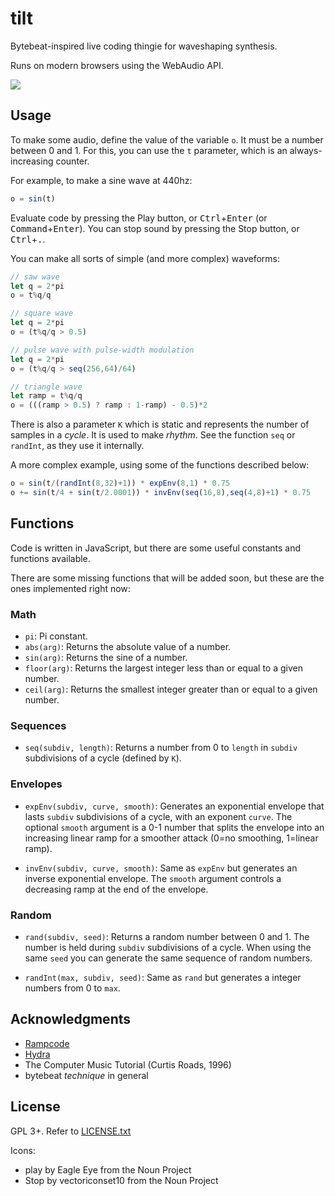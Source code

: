 # tilt

Bytebeat-inspired live coding thingie for waveshaping synthesis.

Runs on modern browsers using the WebAudio API.

![](https://media.giphy.com/media/lpedpbBcum4QXkGpeR/giphy.gif)


## Usage

To make some audio, define the value of the variable `o`. It must be a number
between 0 and 1.  For this, you can use the `t` parameter, which is an
always-increasing counter.

For example, to make a sine wave at 440hz:

```javascript
o = sin(t)
```

Evaluate code by pressing the Play button, or <kbd>Ctrl</kbd>+<kbd>Enter</kbd>
(or <kbd>Command</kbd>+<kbd>Enter</kbd>). You can stop sound by pressing the
Stop button, or <kbd>Ctrl</kbd>+<kbd>.</kbd>.

You can make all sorts of simple (and more complex) waveforms:

```javascript
// saw wave
let q = 2*pi
o = t%q/q
```

```javascript
// square wave
let q = 2*pi
o = (t%q/q > 0.5)
```

```javascript
// pulse wave with pulse-width modulation
let q = 2*pi
o = (t%q/q > seq(256,64)/64)
```

```javascript
// triangle wave
let ramp = t%q/q
o = (((ramp > 0.5) ? ramp : 1-ramp) - 0.5)*2
```

There is also a parameter `K` which is static and represents the number of
samples in a *cycle*. It is used to make *rhythm*. See the function `seq` or
`randInt`, as they use it internally.

A more complex example, using some of the functions described below:

```javascript
o = sin(t/(randInt(8,32)+1)) * expEnv(8,1) * 0.75
o += sin(t/4 + sin(t/2.0001)) * invEnv(seq(16,8),seq(4,8)+1) * 0.75
```


## Functions

Code is written in JavaScript, but there are some useful constants and
functions available.

There are some missing functions that will be added soon, but these are the
ones implemented right now:

### Math

* `pi`: Pi constant.
* `abs(arg)`: Returns the absolute value of a number.
* `sin(arg)`: Returns the sine of a number.
* `floor(arg)`: Returns the largest integer less than or equal to a given
  number.
* `ceil(arg)`: Returns the smallest integer greater than or equal to a given
  number.

### Sequences

* `seq(subdiv, length)`: Returns a number from 0 to `length` in `subdiv`
  subdivisions of a cycle (defined by `K`).

### Envelopes

* `expEnv(subdiv, curve, smooth)`: Generates an exponential envelope that lasts
  `subdiv` subdivisions of a cycle, with an exponent `curve`. The optional
  `smooth` argument is a 0-1 number that splits the envelope into an increasing
  linear ramp for a smoother attack (0=no smoothing, 1=linear ramp).

* `invEnv(subdiv, curve, smooth)`: Same as `expEnv` but generates an inverse
  exponential envelope. The `smooth` argument controls a decreasing ramp at the
  end of the envelope.

### Random

* `rand(subdiv, seed)`: Returns a random number between 0 and 1. The number is
  held during `subdiv` subdivisions of a cycle. When using the same `seed` you
  can generate the same sequence of random numbers.

* `randInt(max, subdiv, seed)`: Same as `rand` but generates a integer numbers
  from 0 to `max`.


## Acknowledgments

* [Rampcode](https://github.com/gabochi/rampcode)
* [Hydra](https://github.com/ojack/hydra)
* The Computer Music Tutorial (Curtis Roads, 1996)
* bytebeat *technique* in general

## License

GPL 3+. Refer to [LICENSE.txt](LICENSE.txt)

Icons:
* play by Eagle Eye from the Noun Project
* Stop by vectoriconset10 from the Noun Project

